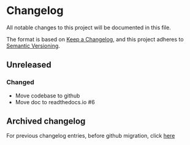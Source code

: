 # Changelog

All notable changes to this project will be documented in this file.

The format is based on [Keep a Changelog](https://keepachangelog.com/en/1.0.0/),
and this project adheres to [Semantic Versioning](https://semver.org/spec/v2.0.0.html).

## Unreleased

### Changed

- Move codebase to github
- Move doc to readthedocs.io #6

## Archived changelog

For previous changelog entries, before github migration, click [here](docs/changelog_old.md)
